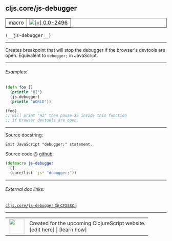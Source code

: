 ## cljs.core/js-debugger



 <table border="1">
<tr>
<td>macro</td>
<td><a href="https://github.com/cljsinfo/cljs-api-docs/tree/0.0-2496"><img valign="middle" alt="[+] 0.0-2496" title="Added in 0.0-2496" src="https://img.shields.io/badge/+-0.0--2496-lightgrey.svg"></a> </td>
</tr>
</table>


 <samp>
(__js-debugger__)<br>
</samp>

---

Creates breakpoint that will stop the debugger if the browser's devtools are
open.  Equivalent to `debugger;` in JavaScript.



---

###### Examples:

```clj
(defn foo []
  (println "HI")
  (js-debugger)
  (println "WORLD"))

(foo)
;; will print "HI" then pause JS inside this function
;; if browser devtools are open.
```



---



Source docstring:

```
Emit JavaScript "debugger;" statement.
```


Source code @ [github](https://github.com/clojure/clojurescript/blob/r3263/src/main/clojure/cljs/core.clj#L358-L361):

```clj
(defmacro js-debugger
  []
  (core/list 'js* "debugger;"))
```

<!--
Repo - tag - source tree - lines:

 <pre>
clojurescript @ r3263
└── src
    └── main
        └── clojure
            └── cljs
                └── <ins>[core.clj:358-361](https://github.com/clojure/clojurescript/blob/r3263/src/main/clojure/cljs/core.clj#L358-L361)</ins>
</pre>

-->

---



###### External doc links:

[`cljs.core/js-debugger` @ crossclj](http://crossclj.info/fun/cljs.core/js-debugger.html)<br>

---

 <table>
<tr><td>
<img valign="middle" align="right" width="48px" src="http://i.imgur.com/Hi20huC.png">
</td><td>
Created for the upcoming ClojureScript website.<br>
[edit here] | [learn how]
</td></tr></table>

[edit here]:https://github.com/cljsinfo/cljs-api-docs/blob/master/cljsdoc/cljs.core/js-debugger.cljsdoc
[learn how]:https://github.com/cljsinfo/cljs-api-docs/wiki/cljsdoc-files

<!--

This information was too distracting to show to readers, but I'll leave it
commented here since it is helpful to:

- pretty-print the data used to generate this document
- and show how to retrieve that data



The API data for this symbol:

```clj
{:description "Creates breakpoint that will stop the debugger if the browser's devtools are\nopen.  Equivalent to `debugger;` in JavaScript.",
 :ns "cljs.core",
 :name "js-debugger",
 :signature ["[]"],
 :history [["+" "0.0-2496"]],
 :type "macro",
 :full-name-encode "cljs.core/js-debugger",
 :source {:code "(defmacro js-debugger\n  []\n  (core/list 'js* \"debugger;\"))",
          :title "Source code",
          :repo "clojurescript",
          :tag "r3263",
          :filename "src/main/clojure/cljs/core.clj",
          :lines [358 361]},
 :examples [{:id "87f2fa",
             :content "```clj\n(defn foo []\n  (println \"HI\")\n  (js-debugger)\n  (println \"WORLD\"))\n\n(foo)\n;; will print \"HI\" then pause JS inside this function\n;; if browser devtools are open.\n```"}],
 :full-name "cljs.core/js-debugger",
 :docstring "Emit JavaScript \"debugger;\" statement."}

```

Retrieve the API data for this symbol:

```clj
;; from Clojure REPL
(require '[clojure.edn :as edn])
(-> (slurp "https://raw.githubusercontent.com/cljsinfo/cljs-api-docs/catalog/cljs-api.edn")
    (edn/read-string)
    (get-in [:symbols "cljs.core/js-debugger"]))
```

-->

